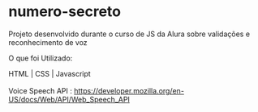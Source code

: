 # numero-secreto
Projeto desenvolvido durante o curso de JS da Alura sobre validações e reconhecimento de voz 

O que foi Utilizado:

HTML | CSS | Javascript 
<br>
<br>
Voice Speech API : https://developer.mozilla.org/en-US/docs/Web/API/Web_Speech_API
